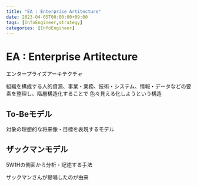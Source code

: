 ```yaml
---
title: "EA : Enterprise Artitecture"
date: 2023-04-05T00:00:00+09:00
tags: [InfoEngineer,strategy]
categories: [InfoEngineer]
---
```

# EA : Enterprise Artitecture

エンタープライズアーキテクチャ

組織を構成する人的資源、事業・業務、技術・システム、情報・データなどの要素を整理し、階層構造化することで
色々見える化しようという構造

## To-Beモデル

対象の理想的な将来像・目標を表現するモデル

## ザックマンモデル

5W1Hの側面から分析・記述する手法

ザックマンさんが提唱したのが由来